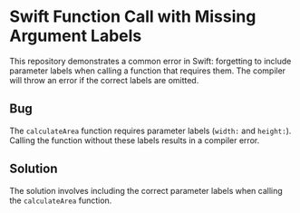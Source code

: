 # Swift Function Call with Missing Argument Labels

This repository demonstrates a common error in Swift: forgetting to include parameter labels when calling a function that requires them.  The compiler will throw an error if the correct labels are omitted.

## Bug
The `calculateArea` function requires parameter labels (`width:` and `height:`).  Calling the function without these labels results in a compiler error.

## Solution
The solution involves including the correct parameter labels when calling the `calculateArea` function.